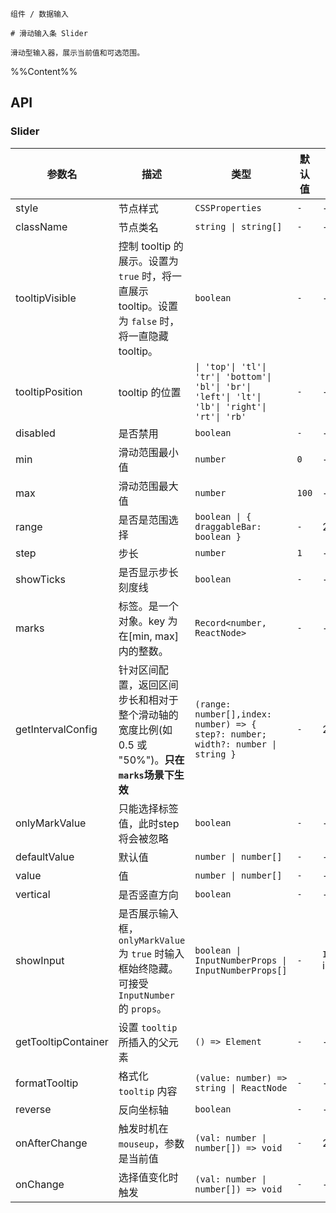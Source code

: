 `````
组件 / 数据输入

# 滑动输入条 Slider

滑动型输入器，展示当前值和可选范围。
`````

%%Content%%

## API

### Slider

|参数名|描述|类型|默认值|版本|
|---|---|---|---|---|
|style|节点样式|`CSSProperties`|`-`|-|
|className|节点类名|`string \| string[]`|`-`|-|
|tooltipVisible|控制 tooltip 的展示。设置为 `true` 时，将一直展示 tooltip。设置为 `false` 时，将一直隐藏 tooltip。|`boolean`|`-`|-|
|tooltipPosition|tooltip 的位置|`\| 'top'\| 'tl'\| 'tr'\| 'bottom'\| 'bl'\| 'br'\| 'left'\| 'lt'\| 'lb'\| 'right'\| 'rt'\| 'rb'`|`-`|-|
|disabled|是否禁用|`boolean`|`-`|-|
|min|滑动范围最小值|`number`|`0`|-|
|max|滑动范围最大值|`number`|`100`|-|
|range|是否是范围选择|`boolean \| { draggableBar: boolean }`|`-`|2.14.0|
|step|步长|`number`|`1`|-|
|showTicks|是否显示步长刻度线|`boolean`|`-`|-|
|marks|标签。是一个对象。key 为在[min, max]内的整数。|`Record<number, ReactNode>`|`-`|-|
|getIntervalConfig|针对区间配置，返回区间步长和相对于整个滑动轴的宽度比例(如 0.5 或 "50%")。**只在`marks`场景下生效**|`(range: number[],index: number) => { step?: number; width?: number \| string }`|`-`|2.30.0|
|onlyMarkValue|只能选择标签值，此时step将会被忽略|`boolean`|`-`|-|
|defaultValue|默认值|`number \| number[]`|`-`|-|
|value|值|`number \| number[]`|`-`|-|
|vertical|是否竖直方向|`boolean`|`-`|-|
|showInput|是否展示输入框，`onlyMarkValue` 为 `true` 时输入框始终隐藏。可接受 `InputNumber` 的 `props`。|`boolean \| InputNumberProps \| InputNumberProps[]`|`-`|`InputNumberProps` in `2.32.0`|
|getTooltipContainer|设置 `tooltip` 所插入的父元素|`() => Element`|`-`|-|
|formatTooltip|格式化 `tooltip` 内容|`(value: number) => string \| ReactNode`|`-`|-|
|reverse|反向坐标轴|`boolean`|`-`|-|
|onAfterChange|触发时机在 `mouseup`，参数是当前值|`(val: number \| number[]) => void`|`-`|2.20.0|
|onChange|选择值变化时触发|`(val: number \| number[]) => void`|`-`|-|
